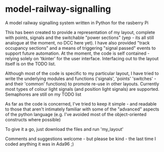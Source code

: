 # model-railway-signalling
A model railway signalling system written in Python for the rasberry Pi

This has been created to provide a representation of my layout, complete with points, signals and the switchable "power sections" 
(yep - its all still analogue at the moment, no DCC here yet). I have also provided "track occupancy sections" and a means of 
triggering "signal passed" events to support future automation. At the moment, the code is self contained - relying solely on
'tkinter' for the user interface. Interfacing out to the layout itself is on the TODO list.

Although most of the code is specific to my particular layout, I have tried to write the underlying modules and functions 
('signals', 'points' 'switches' - and their 'common' functions) to promote re-use in other layouts. Currently most types of
colour light signals (and position light signals) are supported. Semaphores are still on my TODO list

As far as the code is concerned, I've tried to keep it simple - and readable to those that aren't intimately familiar with
some of the "advanced" aspects of the python language (e.g. I've avoided most of the object-oriented constructs where possible)

To give it a go, just download the files and run 'my_layout'

Comments and suggestions welcome - but please be kind - the last time I coded anything it was in Ada96 ;)
